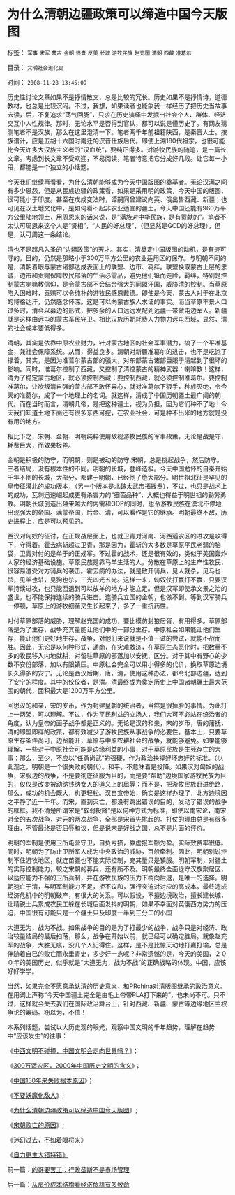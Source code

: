 # 为什么清朝边疆政策可以缔造中国今天版图

标签： `军事` `宋军` `蒙古` `金朝` `愤青` `反美` `长城` `游牧民族` `赵充国` `清朝` `西藏` `准葛尔` 

目录： `文明社会进化史`

时间： `2008-11-28 13:45:09`

历史性讨论文章如果不是抒情散文，总是比较的冗长。历史如果不是抒情诗，道德教材，也总是比较沉闷。不过，我想，如果读者也能象我一样经历了把历史当故事去读，后，不复追求“荡气回肠”，只求在历史演绎中发掘出社会个人、群体、经济交互中人性规律。那时，无论水平是否得到官认，都可以说是懂历史了。有网友猜测笔者不是汉族，那么在这里澄清一下。笔者两千年前祖籍陕西，是秦晋人士。按族谱计，应是五胡十六国时南迁的汉晋仕族后代。即使上溯180代祖宗，也很可能比今天许多大汉族主义者的“汉血统”，要纯正得多。对游牧民族的随笔，是一篇长文章。考虑到长文章不受欢迎，不易阅读，笔者特意把它分成好几段。让它每一小段，都能是一个独立的小话题。

今天我们继续再看看，为什么清朝能够成为今天中国版图的奠基者。无论汉满之间有多少恩怨，但是从民族边疆的政策看，如果是采用明的政策，今天中国的版图，很可能小于印度。甚至在戊戍变法时，谭嗣同曾建议向英、俄出售西藏、新疆；也可见在汉土地文化中，是如何看不起非农业适宜的疆土。今天中国还能有960万平方公里陆地领土，用周恩来的话来说，是“满族对中华民族，是有贡献的”。笔者不太认可周恩来这个人是“贤相”，“人民的好总理”，（但显然是GCD的好总理），但是，认可周这一条结论。

清也不是超凡入圣的“边疆政策”的天才。其实，清奠定中国版图的动机，是有迹可寻的。目的，仍然是那略小于300万平方公里的农业适用区的保存。与明朝不同的是，清朝着眼与蒙古诸部达成表面上的联盟、边市、羁绊。联盟换取蒙古上层的忠诚，边市和贡赐保障牧民部落的生活必需品，避免他们铤而走险，羁绊，特别是控制蒙古喇嘛教信仰，是令蒙古部不会结合强大的同盟汗国，威胁清的控制。当草原陷入困难时，贡赐可以令纯朴的游牧民感恩戴德。即使是今天，蒙古人对于在北京的博格达汗，仍然感念怀深。这是可以向蒙古族人求证的事实。而当草原丰景人口过多时，清会以募边的形式，把多余的人口远远发配到远疆一带做屯边军人。新疆就是这样由远屯的蒙古军民守卫。相比汉族历朝耗费人力物力远屯西域，显然，清的社会成本要低得多。

清朝，其实是依靠中原农业财力，针对蒙古地区的社会军事潜力，搞了一个平准基金，兼社会保障系统。从而，得益良多。清朝对新疆准葛尔的进击，也不是吃饱了撑着，其实，是因为准葛尔蒙古部的强大，对东部蒙古诸部臣服于清起到了很坏的影响。同时，准葛尔控制了西藏，又控制了清控蒙古的精神武器：喇嘛教！这样，清为了稳定蒙古地区，就必须控制西藏；要控制西藏，就必须控制准葛尔。要控制准葛尔，让欲叛清自强的蒙古部不敢怀异心，就对准葛尔下狠手，种族灭绝，令今天的准葛尔，成了一个地理上的名词。就这样，清成了中国历朝疆土最广阔的朝代。而在当时而言，清朝几帝，是把这种疆土，视为负担，因为它们种不了地！今天我们知道土地下面还有很多东西可挖，在农业社会，可是种不出米的地方就是没有用的地方。

相比下之，宋朝、金朝、明朝纯粹使用敌视游牧民族的军事政策，无论是战是守，耗费巨大，而效果极差。

金朝是积极的防守，而明朝，则是被动的防守,宋朝，总是挑起战争，然后防守。三者结局，没有根本性的不同。明朝的长城，登峰造极。今天中国勉怀的自秦开始千年不倒的长城，大部分，都建于明朝，已经倒了绝大部分。明世祖北征是罕见的皇帝征漠北的成功版本，（另一个版本是北魏太武帝拓拨焘），不过，也只是战术上的成功，瓦刺迅速崛起成更有杀害力的“细菌品种”，大概也得益于明世祖的勤劳勇敢。明朝长城创造出越来越大的内需和GDP的同时，也令游牧民族在漠北不停地出现强大的帝国。满蒙帝国，后金、清，可以看作是它的继承。明朝最终不敌，历史进程上，应是可以预见的。

西汉对匈奴的征讨，在正规战层面上，也就卫青对河南、河西适农区的进攻是攻得下，守得着。霍去病斩超过卫青，那是因为，霍斩的大多数是草原平民老弱的脑袋，卫青对付的是单于的正规军。不过霍的战术，还是很有效的，类似于美国轰炸人家的经济基础设施。草原民族是靠马羊生活的人，分散在草原上的生产性牧民，很容易遭受对方骑兵的袭击。霍去病的办法，就是散开骑兵，见人就杀，见马也杀，见羊也杀，见狗也杀，三光四光五光。这样一来，匈奴仗打赢打不赢，只要汉军持续进攻，也只能西退到可以放羊的地方才能立足。但是汉军即使承文景之治的盛世，也不能保持连续的骑兵进击。连骑兵立国的金朝，也做不到。等到汉军骑兵一停顿，草原上的游牧细菌又生长起来了，多了一重抗药性。

对付草原部落的威胁，理解赵充国的成功，要比模仿封狼居胥，有用得多。草原部落是为了生存，战争充其量能让他们中的一部分生存。中原社会如果能让他们生存，能让他们更好地生存，战争，对他们来说就是不值一试的尝试，就能不战而胜。因此，无论是以何种形式，通商，在灾难救济，在草原生态恶化时，把数量不多的牧民移入内地就耕，对留驻草原的部落加以安抚、区分。对于其中有野心的少数不安份部落，加以有限镇压。中原社会完全可以用小得多的代价，换取草原边境长久得多的安宁。无论是西汉后期，唐，清，使用这种办法，都令北部边疆，达到了安宁的程度。其中的佼佼者，是清。清最终成为奠定历史上中国诸朝疆土最大范围的朝代，面积最大是1200万平方公里。

回思汉的和亲，宋的岁币，作为封建皇朝的统治者，当然是很掉脸的事情。为此打上一两架，可以理解。不过，作为平民利益的立场人，我们大可不必站在统治者的角度，认为皇帝的面子战争都是正义的。无论是汉的和亲，宋的岁币，唐的藩抚，清的即盟即绊的政策，都有效减少了游牧民族从事战争的必要性。基本上，只要草原生存条件尚可，边贸能开，草原与中原农耕社会的战争，就能够避免。如果能够理解，一些对于中原社会可能是边缘利益的小事，对于草原民族是生死存亡的大事；那么，至少，不应以“任勇尚武”的强硬，作为政治抉择好坏忠奸的标准。（以此观之，明朝是一个很失败的朝代）。和平，不意味着是投降。如果汉对匈奴的战争，宋服边的战争，不是要彻底征服为目的，而是要“帮助”边境国家游牧民族为目的，仅仅是改变被动纳钱纳女人的道义上的屈辱；而不是，把游牧民族赶进绝路，那么，成功的机会既大，也更轻松。汉自宣帝始，确实是这样办理了，北方边境因之平静了近一千年。而宋，直到灭亡，都没有跳出错误的目的，发动了错误的战争的框框。我不清楚所谓宋是“软弱投降”是以何种方式为标准，即使以南宋论，南宋对金的五次战争，对元的两次战争，全部是宋首先挑起的。打仗的理由总是有很多理由，不管最终是否屈辱和议，但是说宋是好战之国，总不是片面的评价。

明朝的军制是使用卫所屯营守卫，自负亏损，靠虚报军额为盈。实际效费率很低。同时，明朝为了防止卫所军人成为中央政治的威胁，百般牵制。因此，明朝别说控制不住游牧地区，就连苗疆也不能实际控制，充其量只是镇服。明朝军制，对疆土的实际控制能力，较之宋朝的募兵，还有所不及。明朝最终全面退守汉族聚居区，以适应能力不强的卫所兵制，并在游牧民族的压力下稍向后退，是唯一的选择。明朝速亡于清，与明军制能力不足，拒不议和，强行突迫对对应的高成本，最终造成经济危机中的明朝破产，有很大的关系。可以假设，不擅边境政治，擅长建长城，让精锐士兵累成农民工躲在长城后面发抖的明朝，如果不幸面对英俄西方势力的压迫，中国很有可能只是一个疆土只及印度一半到三分二的小国

大道无为，战为不战。如果战争的目的是为了打最少的战争，战争只是对经济、政治较量结局的最后扫荡，那么，战争在开始以前，就已经可以确定胜局。就象赵充军的战争，大胜无痕，没几个人记得住。这样，是不是比惊天动地打赢打输，总是伴随着自已的败亡而永垂青史，多少好一点呢？非常遗憾的是，今天的美国，２００年的美国历史，似乎就是“大道无为，战为不战”的正确战略的体现。中国，应该好好学学。

当然，如果完全不愿意承认清的历史意义，和PRchina对清版图继承的政治意义。在用词上声称“今天中国疆土完全是由毛上帝带PLA打下来的”，也未尚不可。只不过，这样就会失去我们在国际政治舞台上，针对西藏、新疆、蒙古等边缘地区主权争论的筹码。窃以为，不值！

本系列话题，尝试以大历史观的眼光，观察中国文明的千年趋势，理解在趋势中“应该发生”的往事：

《[中西文明不碰撞，中国文明会走向世界吗？](../../../2008/11/17/中西文明不碰撞，中国文明会走向世界吗？.md)》；

《[300万适农区，2000年中国历史文明的含义](../../../2008/11/20/300万适农区，2000年中国历史文明的含义.md)》；

《[中国150年来失败根本原因](../../../2008/11/24/中国150年来失败根本原因.md)》；

《[不要妖魔化敌人](../../../2008/11/27/血的教训：不要妖魔化敌人.md)》;

《[为什么清朝边疆政策可以缔造中国今天版图](../../../2008/11/28/为什么清朝边疆政策可以缔造中国今天版图.md)》;

《[宋朝败亡的原因](../../../2008/11/30/简析宋朝败亡的原因.md)》;

《[迷幻过去，不如着眼将来](../../../2008/12/9/以客观平和的心态看历史，takeiteasy.md)》

《[自力更生大错特错》](../../../2008/12/29/所谓的自力更生大错特错.md)



前一篇：[的哥要罢工：行政垄断不是市场管理](../../../2008/11/27/的哥要罢工：行政垄断不是市场管理.md)

后一篇：[从房价成本结构看经济危机有多致命](../../../2008/11/28/从房价成本结构看经济危机有多致命.md)